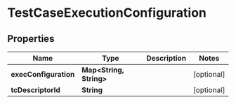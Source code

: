
# TestCaseExecutionConfiguration

## Properties
Name | Type | Description | Notes
------------ | ------------- | ------------- | -------------
**execConfiguration** | **Map&lt;String, String&gt;** |  |  [optional]
**tcDescriptorId** | **String** |  |  [optional]



